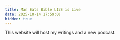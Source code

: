 ```yaml
---
title: Man Eats Bible LIVE is Live
date: 2025-10-14 17:59:00
hidden: true
---
```


This website will host my writings and a new podcast.